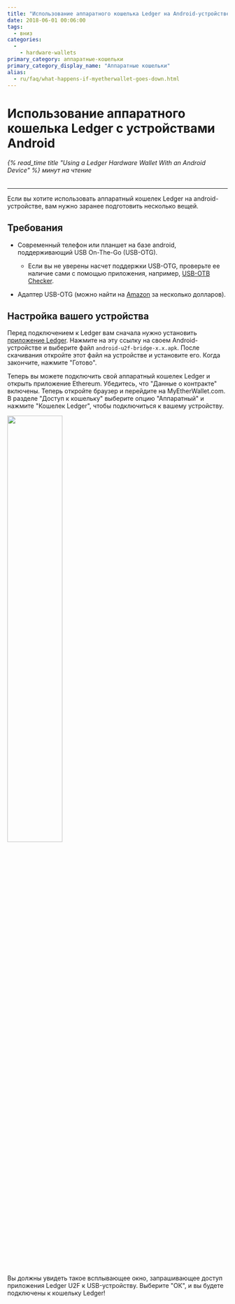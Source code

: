 ```yaml
---
title: "Использование аппаратного кошелька Ledger на Android-устройстве"
date: 2018-06-01 00:06:00
tags:
  - вниз
categories:
  - 
    - hardware-wallets
primary_category: аппаратные-кошельки
primary_category_display_name: "Аппаратные кошельки"
alias:
  - ru/faq/what-happens-if-myetherwallet-goes-down.html
---
```



# __Использование аппаратного кошелька Ledger с устройствами Android__
###### {% read_time title "Using a Ledger Hardware Wallet With an Android Device" %} минут на чтение
***

Если вы хотите использовать аппаратный кошелек Ledger на android-устройстве, вам нужно заранее подготовить несколько вещей.



## __Требования__

* Современный телефон или планшет на базе android, поддерживающий USB On-The-Go (USB-OTG).
    * Если вы не уверены насчет поддержки USB-OTG, проверьте ее наличие сами с помощью приложения, например, [USB-OTB Checker](https://play.google.com/store/apps/details?id=com.faitaujapon.otg).

* Адаптер USB-OTG (можно найти на [Amazon](https://www.amazon.com/s/ref=nb_sb_noss_2?url=search-alias%3Daps&field-keywords=usb+otg+adapter) за несколько долларов).



## __Настройка вашего устройства__

Перед подключением к Ledger вам сначала нужно установить [приложение Ledger](https://github.com/LedgerHQ/android-u2f-bridge/releases). Нажмите на эту ссылку на своем Android-устройстве и выберите файл `android-u2f-bridge-x.x.apk`. После скачивания откройте этот файл на устройстве и установите его. Когда закончите, нажмите "Готово".

Теперь вы можете подключить свой аппаратный кошелек Ledger и открыть приложение Ethereum. Убедитесь, что "Данные о контракте" включены. Теперь откройте браузер и перейдите на MyEtherWallet.com. В разделе "Доступ к кошельку" выберите опцию "Аппаратный" и нажмите "Кошелек Ledger", чтобы подключиться к вашему устройству.



<img src="/images/posts/hardware-wallets/ledger-hardware-wallet-using-with-android-01.png" width="50%" />



Вы должны увидеть такое всплывающее окно, запрашивающее доступ приложения Ledger U2F к USB-устройству. Выберите "ОК", и вы будете подключены к кошельку Ledger!